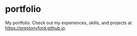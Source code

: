 # portfolio

My portfolio. Check out my experiences, skills, and projects at https://prestonyford.github.io.
